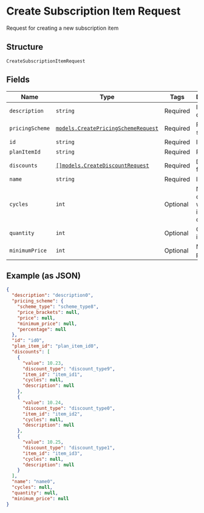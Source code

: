 
# Create Subscription Item Request

Request for creating a new subscription item

## Structure

`CreateSubscriptionItemRequest`

## Fields

| Name | Type | Tags | Description |
|  --- | --- | --- | --- |
| `description` | `string` | Required | Item description |
| `pricingScheme` | [`models.CreatePricingSchemeRequest`](../../doc/models/create-pricing-scheme-request.md) | Required | Pricing scheme |
| `id` | `string` | Required | Item id |
| `planItemId` | `string` | Required | Plan item id |
| `discounts` | [`[]models.CreateDiscountRequest`](../../doc/models/create-discount-request.md) | Required | Discounts for the item |
| `name` | `string` | Required | Item name |
| `cycles` | `int` | Optional | Number of cycles which the item will be charged |
| `quantity` | `int` | Optional | Quantity of items |
| `minimumPrice` | `int` | Optional | Minimum price |

## Example (as JSON)

```json
{
  "description": "description0",
  "pricing_scheme": {
    "scheme_type": "scheme_type8",
    "price_brackets": null,
    "price": null,
    "minimum_price": null,
    "percentage": null
  },
  "id": "id0",
  "plan_item_id": "plan_item_id0",
  "discounts": [
    {
      "value": 10.23,
      "discount_type": "discount_type9",
      "item_id": "item_id1",
      "cycles": null,
      "description": null
    },
    {
      "value": 10.24,
      "discount_type": "discount_type0",
      "item_id": "item_id2",
      "cycles": null,
      "description": null
    },
    {
      "value": 10.25,
      "discount_type": "discount_type1",
      "item_id": "item_id3",
      "cycles": null,
      "description": null
    }
  ],
  "name": "name0",
  "cycles": null,
  "quantity": null,
  "minimum_price": null
}
```

